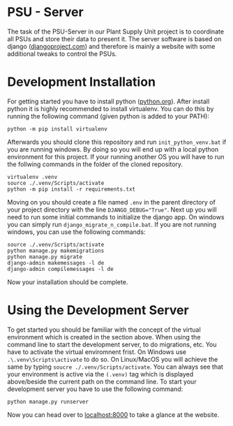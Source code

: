 # PSU - Server
The task of the PSU-Server in our Plant Supply Unit project is to coordinate all PSUs and store their data to present it.
The server software is based on django ([djangoproject.com](https://djangoproject.com)) and therefore is mainly a website with some additional tweaks to control the PSUs.

# Development Installation
For getting started you have to install python ([python.org](https://python.org)). After install python it is highly recommended to install virtualenv. You can do this by running the following command (given python is added to your PATH):

    python -m pip install virtualenv

Afterwards you should clone this repository and run `init_python_venv.bat` if you are running windows. By doing so you will end up with a local python environment for this project. If your running another OS you will have to run the follwing commands in the folder of the cloned repository.

    virtualenv .venv
    source ./.venv/Scripts/activate
    python -m pip install -r requirements.txt

Moving on you should create a file named `.env` in the parent directory of your project directory with the line `DJANGO_DEBUG="True"`.
Next up you will need to run some initial commands to initialize the django app. On windows you can simply run `django_migrate_n_compile.bat`. If you are not running windows, you can use the following commands:

    source ./.venv/Scripts/activate
    python manage.py makemigrations
    python manage.py migrate
    django-admin makemessages -l de
    django-admin compilemessages -l de

Now your installation should be complete.

# Using the Development Server
To get started you should be familiar with the concept of the virtual environment which is created in the section above. When using the command line to start the development server, to do migrations, etc. You have to activate the virtual enviromnent frist. On Windows use `.\.venv\Scripts\activate` to do so. On Linux/MacOS you will achieve the same by typing `soucre ./.venv/Scripts/activate`. You can always see that your environment is active via the `(.venv)` tag which is displayed above/beside the current path on the command line. To start your development server you have to use the following command:

    python manage.py runserver

Now you can head over to [localhost:8000](http://127.0.0.1:8000/) to take a glance at the website.
